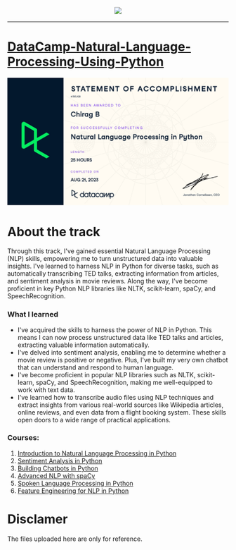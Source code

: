 <p align="center">

  <img height="100" src="https://www.datacamp.com/datacamp.png">  

</p>
<hr>  

# [DataCamp-Natural-Language-Processing-Using-Python](https://www.coursera.org/specializations/natural-language-processing)

[![Welcome](https://github.com/Chirag05B/Portfolio/blob/main/Projects/DataCamp%20Projects/Data%20Camp%20NLP%20Track_page-0001.jpg)](https://www.datacamp.com/completed/statement-of-accomplishment/track/74184e92fb728d9c43a6c9dc2db5ff9da738cc72)

 
 
 # About the track
 Through this track, I've gained essential Natural Language Processing (NLP) skills, empowering me to turn unstructured data into valuable insights. I've learned to harness NLP in Python for diverse tasks, such as automatically transcribing TED talks, extracting information from articles, and sentiment analysis in movie reviews. Along the way, I've become proficient in key Python NLP libraries like NLTK, scikit-learn, spaCy, and SpeechRecognition.

 ### What I learned
 - I've acquired the skills to harness the power of NLP in Python. This means I can now process unstructured data like TED talks and articles, extracting valuable information automatically. 
- I've delved into sentiment analysis, enabling me to determine whether a movie review is positive or negative. Plus, I've built my very own chatbot that can understand and respond to human language.
- I've become proficient in popular NLP libraries such as NLTK, scikit-learn, spaCy, and SpeechRecognition, making me well-equipped to work with text data. 
- I've learned how to transcribe audio files using NLP techniques and extract insights from various real-world sources like Wikipedia articles, online reviews, and even data from a flight booking system. These skills open doors to a wide range of practical applications.
 
### Courses:
1. [Introduction to Natural Language Processing in Python](https://www.datacamp.com/courses/introduction-to-natural-language-processing-in-python)  
2. [Sentiment Analysis in Python](https://www.datacamp.com/courses/sentiment-analysis-in-python)  
3. [Building Chatbots in Python](https://www.datacamp.com/courses/building-chatbots-in-python)  
4. [Advanced NLP with spaCy](https://www.datacamp.com/courses/advanced-nlp-with-spacy)
5. [Spoken Language Processing in Python](https://www.datacamp.com/courses/spoken-language-processing-in-python)
6. [Feature Engineering for NLP in Python](https://www.datacamp.com/courses/feature-engineering-for-nlp-in-python)



# Disclamer
The files uploaded here are only for reference. 
